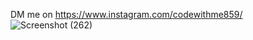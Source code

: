 DM me on https://www.instagram.com/codewithme859/
![Screenshot (262)](https://github.com/codewithahmad859/Mouse-Animation/assets/169986158/4bec1406-b1ea-4217-b9de-78ef1d844aca)
